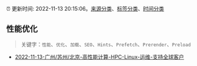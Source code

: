 :alarm_clock: 更新时间: 2022-11-13 20:15:06。[来源分类](../README.md)、[标签分类](../TAGS.md)、[时间分类](../TIMELINE.md)

## 性能优化


> 关键字：`性能`、`优化`、`加载`、`SEO`、`Hints`、`Prefetch`、`Prerender`、`Preload`



- [2022-11-13-广州/苏州/北京-高性能计算-HPC-Linux-运维-支持全球客户](https://www.v2ex.com/t/894952) 